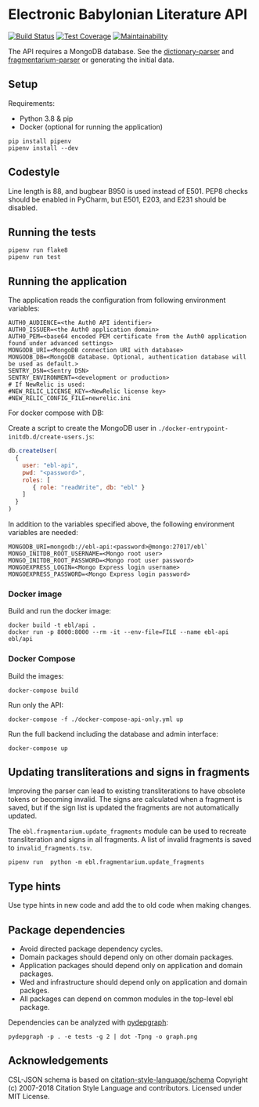 # Electronic Babylonian Literature API

[![Build Status](https://travis-ci.com/ElectronicBabylonianLiterature/ebl-api.svg?branch=master)](https://travis-ci.com/ElectronicBabylonianLiterature/ebl-api)
[![Test Coverage](https://api.codeclimate.com/v1/badges/63fd8d8e40b2066cb42b/test_coverage)](https://codeclimate.com/github/ElectronicBabylonianLiterature/ebl-api/test_coverage)
[![Maintainability](https://api.codeclimate.com/v1/badges/63fd8d8e40b2066cb42b/maintainability)](https://codeclimate.com/github/ElectronicBabylonianLiterature/ebl-api/maintainability)

The API requires a MongoDB database. See the 
[dictionary-parser](https://github.com/ElectronicBabylonianLiterature/dictionary-parser)
and
[fragmentarium-parser](https://github.com/ElectronicBabylonianLiterature/fragmentarium-parser) 
or generating the initial data.

## Setup

Requirements:

- Python 3.8 & pip
- Docker (optional for running the application)

```shell script
pip install pipenv
pipenv install --dev
```

## Codestyle

Line length is 88, and bugbear B950 is used instead of E501.  PEP8 checks should be 
enabled in PyCharm, but E501, E203, and E231 should be disabled.

## Running the tests

```shell script
pipenv run flake8
pipenv run test
```

## Running the application

The application reads the configuration from following environment variables:
 
 ```dotenv
AUTH0_AUDIENCE=<the Auth0 API identifier>
AUTH0_ISSUER=<the Auth0 application domain>
AUTH0_PEM=<base64 encoded PEM certificate from the Auth0 application found under advanced settings>
MONGODB_URI=<MongoDB connection URI with database>
MONGODB_DB=<MongoDB database. Optional, authentication database will be used as default.>
SENTRY_DSN=<Sentry DSN>
SENTRY_ENVIRONMENT=<development or production>
# If NewRelic is used:
#NEW_RELIC_LICENSE_KEY=<NewRelic license key>
#NEW_RELIC_CONFIG_FILE=newrelic.ini
```

For docker compose with DB:

Create a script to create the MongoDB user in
`./docker-entrypoint-initdb.d/create-users.js`:

```javascript
db.createUser(
  {
    user: "ebl-api",
    pwd: "<password>",
    roles: [
       { role: "readWrite", db: "ebl" }
    ]
  }
)
```

In addition to the variables specified above, the following environment 
variables are needed:

```dotenv
MONGODB_URI=mongodb://ebl-api:<password>@mongo:27017/ebl`
MONGO_INITDB_ROOT_USERNAME=<Mongo root user>
MONGO_INITDB_ROOT_PASSWORD=<Mongo root user password>
MONGOEXPRESS_LOGIN=<Mongo Express login username>
MONGOEXPRESS_PASSWORD=<Mongo Express login password>
```

### Docker image

Build and run the docker image:

```shell script
docker build -t ebl/api . 
docker run -p 8000:8000 --rm -it --env-file=FILE --name ebl-api ebl/api
```

### Docker Compose

Build the images:

```shell script
docker-compose build
```

Run only the API:
```shell script
docker-compose -f ./docker-compose-api-only.yml up
``` 

Run the full backend including the database and admin interface:

```shell script
docker-compose up
```

## Updating transliterations and signs in fragments

Improving the parser can lead to existing transliterations to have obsolete
tokens or becoming invalid. The signs are calculated when a fragment is saved,
but if the sign list is updated the fragments are not automatically updated.

The `ebl.fragmentarium.update_fragments` module can be used to recreate
transliteration and signs in all fragments. A list of invalid fragments is
saved to `invalid_fragments.tsv`.

```shell script
pipenv run  python -m ebl.fragmentarium.update_fragments
```

## Type hints

Use type hints in new code and add the to old code when making changes.

## Package dependencies

- Avoid directed package dependency cycles.
- Domain packages should depend only on other domain packages.
- Application packages should depend only on application and domain packages.
- Wed and infrastructure should depend only on application and domain packges.
- All packages can depend on common modules in the top-level ebl package.

Dependencies can be analyzed with
[pydepgraph](https://github.com/stefano-maggiolo/pydepgraph):

```shell script
pydepgraph -p . -e tests -g 2 | dot -Tpng -o graph.png
```

## Acknowledgements

CSL-JSON schema is based on
[citation-style-language/schema](https://github.com/citation-style-language/schema)
Copyright (c) 2007-2018 Citation Style Language and contributors.
Licensed under MIT License.

